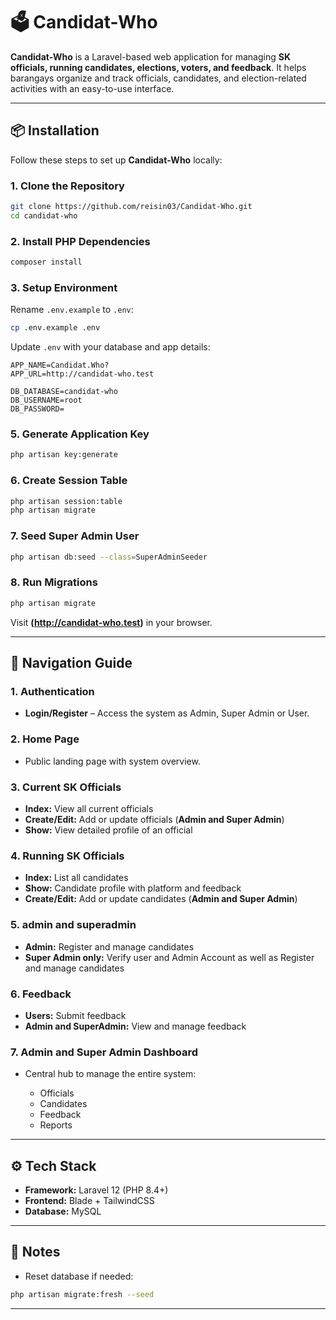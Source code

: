 # 🗳️ Candidat-Who

**Candidat-Who** is a Laravel-based web application for managing **SK officials, running candidates, elections, voters, and feedback**.
It helps barangays organize and track officials, candidates, and election-related activities with an easy-to-use interface.

---

## 📦 Installation

Follow these steps to set up **Candidat-Who** locally:

### 1. Clone the Repository

```bash
git clone https://github.com/reisin03/Candidat-Who.git
cd candidat-who
```

### 2. Install PHP Dependencies

```bash
composer install
```

### 3. Setup Environment

Rename `.env.example` to `.env`:

```bash
cp .env.example .env
```

Update `.env` with your database and app details:

```
APP_NAME=Candidat.Who?
APP_URL=http://candidat-who.test

DB_DATABASE=candidat-who
DB_USERNAME=root
DB_PASSWORD=
```

### 5. Generate Application Key

```bash
php artisan key:generate
```

### 6. Create Session Table

```bash
php artisan session:table
php artisan migrate
```

### 7. Seed Super Admin User

```bash
php artisan db:seed --class=SuperAdminSeeder
```

### 8. Run Migrations

```bash
php artisan migrate
```

Visit **(http://candidat-who.test)** in your browser.

---

## 🧭 Navigation Guide

### 1. **Authentication**

* **Login/Register** – Access the system as Admin, Super Admin or User.

### 2. **Home Page**

* Public landing page with system overview.

### 3. **Current SK Officials**

* **Index:** View all current officials
* **Create/Edit:** Add or update officials (**Admin and Super Admin**)
* **Show:** View detailed profile of an official

### 4. **Running SK Officials**

* **Index:** List all candidates
* **Show:** Candidate profile with platform and feedback
* **Create/Edit:** Add or update candidates (**Admin and Super Admin**)


### 5. **admin and superadmin**

* **Admin:** Register and manage candidates
* **Super Admin only:** Verify user and Admin Account as well as Register and manage candidates

### 6. **Feedback**

* **Users:** Submit feedback
* **Admin and SuperAdmin:** View and manage feedback

### 7. **Admin and Super Admin Dashboard**

* Central hub to manage the entire system:

  * Officials
  * Candidates
  * Feedback
  * Reports

---

## ⚙️ Tech Stack

* **Framework:** Laravel 12 (PHP 8.4+)
* **Frontend:** Blade + TailwindCSS
* **Database:** MySQL

---

## 📌 Notes

* Reset database if needed:

```bash
php artisan migrate:fresh --seed
```

---

